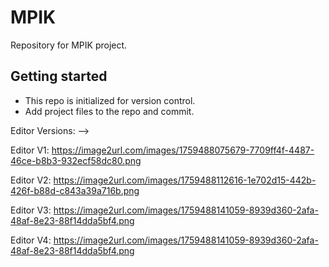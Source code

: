 # MPIK

Repository for MPIK project.

## Getting started

- This repo is initialized for version control.
- Add project files to the repo and commit.

Editor Versions: --> 

Editor V1: https://image2url.com/images/1759488075679-7709ff4f-4487-46ce-b8b3-932ecf58dc80.png

Editor V2: https://image2url.com/images/1759488112616-1e702d15-442b-426f-b88d-c843a39a716b.png

Editor V3: https://image2url.com/images/1759488141059-8939d360-2afa-48af-8e23-88f14dda5bf4.png

Editor V4: https://image2url.com/images/1759488141059-8939d360-2afa-48af-8e23-88f14dda5bf4.png